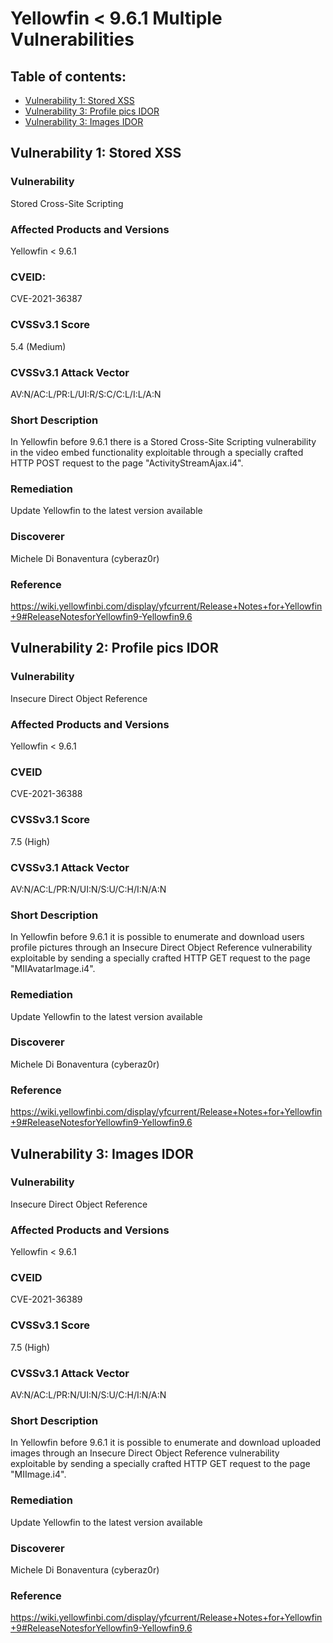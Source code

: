 # Yellowfin < 9.6.1 Multiple Vulnerabilities

## Table of contents:
- [Vulnerability 1: Stored XSS](#xss)
- [Vulnerability 3: Profile pics IDOR](#idor1)
- [Vulnerability 3: Images IDOR](#idor2)



## Vulnerability 1: Stored XSS

### Vulnerability
Stored Cross-Site Scripting

### Affected Products and Versions
Yellowfin < 9.6.1

### CVEID:
CVE-2021-36387

### CVSSv3.1 Score
5.4 (Medium)

### CVSSv3.1 Attack Vector
AV:N/AC:L/PR:L/UI:R/S:C/C:L/I:L/A:N

### Short Description
In Yellowfin before 9.6.1 there is a Stored Cross-Site Scripting vulnerability in the video embed functionality exploitable through a specially crafted HTTP POST request to the page "ActivityStreamAjax.i4".

### Remediation
Update Yellowfin to the latest version available

### Discoverer
Michele Di Bonaventura (cyberaz0r)

### Reference
https://wiki.yellowfinbi.com/display/yfcurrent/Release+Notes+for+Yellowfin+9#ReleaseNotesforYellowfin9-Yellowfin9.6

## Vulnerability 2: Profile pics IDOR

### Vulnerability
Insecure Direct Object Reference

### Affected Products and Versions
Yellowfin < 9.6.1

### CVEID
CVE-2021-36388

### CVSSv3.1 Score
7.5 (High)

### CVSSv3.1 Attack Vector
AV:N/AC:L/PR:N/UI:N/S:U/C:H/I:N/A:N

### Short Description
In Yellowfin before 9.6.1 it is possible to enumerate and download users profile pictures through an Insecure Direct Object Reference vulnerability exploitable by sending a specially crafted HTTP GET request to the page "MIIAvatarImage.i4".

### Remediation
Update Yellowfin to the latest version available

### Discoverer
Michele Di Bonaventura (cyberaz0r)

### Reference
https://wiki.yellowfinbi.com/display/yfcurrent/Release+Notes+for+Yellowfin+9#ReleaseNotesforYellowfin9-Yellowfin9.6

## Vulnerability 3: Images IDOR

### Vulnerability
Insecure Direct Object Reference

### Affected Products and Versions
Yellowfin < 9.6.1

### CVEID
CVE-2021-36389

### CVSSv3.1 Score
7.5 (High)

### CVSSv3.1 Attack Vector
AV:N/AC:L/PR:N/UI:N/S:U/C:H/I:N/A:N

### Short Description
In Yellowfin before 9.6.1 it is possible to enumerate and download uploaded images through an Insecure Direct Object Reference vulnerability exploitable by sending a specially crafted HTTP GET request to the page "MIImage.i4".

### Remediation
Update Yellowfin to the latest version available

### Discoverer
Michele Di Bonaventura (cyberaz0r)

### Reference
https://wiki.yellowfinbi.com/display/yfcurrent/Release+Notes+for+Yellowfin+9#ReleaseNotesforYellowfin9-Yellowfin9.6
